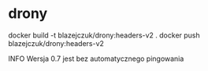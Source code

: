# drony


docker build -t blazejczuk/drony:headers-v2 .
docker push blazejczuk/drony:headers-v2


INFO
Wersja 0.7 jest bez automatycznego pingowania
